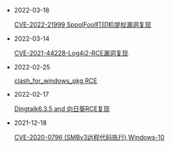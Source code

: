 - 2022-03-18

  [CVE-2022-21999 SpoolFool打印机提权漏洞复现](https://www.21r000.top/article/d4c0014b.html)

- 2022-03-14

  [CVE-2021-44228-Log4j2-RCE漏洞复现](https://www.21r000.top/article/a3856889.html)

- 2022-02-25

  [clash_for_windows_pkg RCE](https://www.21r000.top/article/4120caeb.html)

- 2022-02-17

  [Dingtalk6.3.5 and 向日葵RCE复现](https://www.21r000.top/article/1b0513b6.html)

- 2021-12-18

  [CVE-2020-0796 (SMBv3远程代码执行) Windows-10](https://www.21r000.top/article/39bc4a94.html)